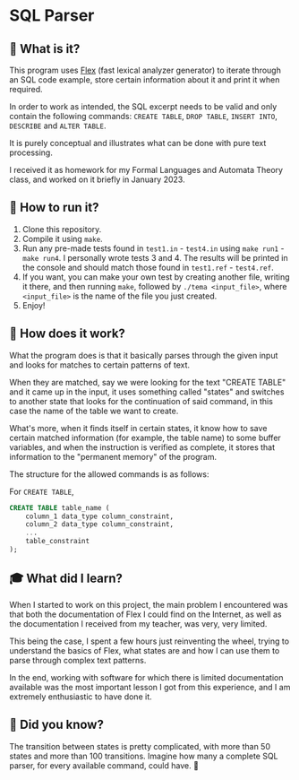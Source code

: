 # SQL Parser

## 🤖 What is it?

This program uses [Flex](https://en.wikipedia.org/wiki/Flex_(lexical_analyser_generator)) (fast lexical analyzer generator) to iterate through an SQL code example, store certain information about it and print it when required.

In order to work as intended, the SQL excerpt needs to be valid and only contain the following commands: `CREATE TABLE`, `DROP TABLE`, `INSERT INTO`, `DESCRIBE` and `ALTER TABLE`.

It is purely conceptual and illustrates what can be done with pure text processing.

I received it as homework for my Formal Languages and Automata Theory class, and worked on it briefly in January 2023.

## 🔗 How to run it?

1.  Clone this repository.
2.  Compile it using `make`.
3.  Run any pre-made tests found in `test1.in` - `test4.in` using `make run1` - `make run4`. I personally wrote tests 3 and 4. The results will be printed in the console and should match those found in `test1.ref` - `test4.ref`.
4.  If you want, you can make your own test by creating another file, writing it there, and then running `make`, followed by `./tema <input_file>`, where `<input_file>` is the name of the file you just created.
5.  Enjoy!

## 🔭 How does it work?

What the program does is that it basically parses through the given input and looks for matches to certain patterns of text.

When they are matched, say we were looking for the text "CREATE TABLE" and it came up in the input, it uses something called "states" and switches to another state that looks for the continuation of said command, in this case the name of the table we want to create.

What's more, when it finds itself in certain states, it know how to save certain matched information (for example, the table name) to some buffer variables, and when the instruction is verified as complete, it stores that information to the "permanent memory" of the program.

The structure for the allowed commands is as follows:

For `CREATE TABLE`,
```sql
CREATE TABLE table_name (
    column_1 data_type column_constraint,
    column_2 data_type column_constraint,
    ...
    table_constraint
);
```

## 🎓 What did I learn?

When I started to work on this project, the main problem I encountered was that both the documentation of Flex I could find on the Internet, as well as the documentation I received from my teacher, was very, very limited.

This being the case, I spent a few hours just reinventing the wheel, trying to understand the basics of Flex, what states are and how I can use them to parse through complex text patterns.

In the end, working with software for which there is limited documentation available was the most important lesson I got from this experience, and I am extremely enthusiastic to have done it.

## 🤔 Did you know?

The transition between states is pretty complicated, with more than 50 states and more than 100 transitions. Imagine how many a complete SQL parser, for every available command, could have. 🤯
